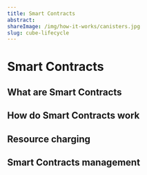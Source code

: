 ```yaml
---
title: Smart Contracts
abstract:
shareImage: /img/how-it-works/canisters.jpg
slug: cube-lifecycle
---
```


# Smart Contracts

## What are Smart Contracts



## How do Smart Contracts work



## Resource charging


## Smart Contracts management
